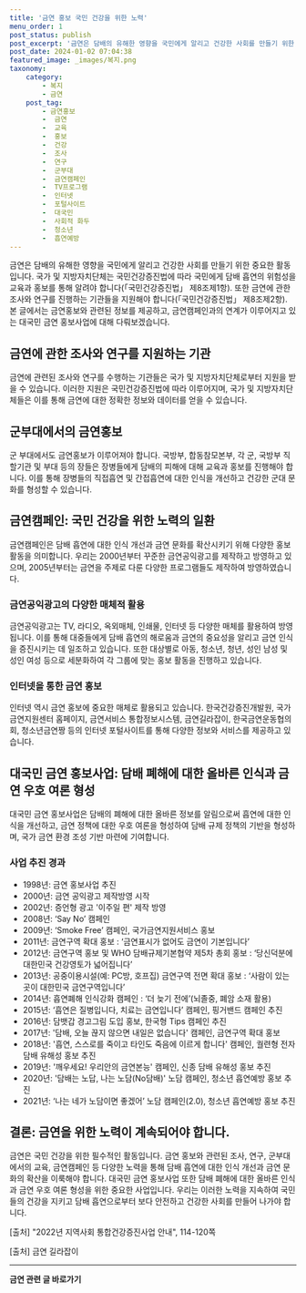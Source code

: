 ```yaml
---
title: '금연 홍보 국민 건강을 위한 노력'
menu_order: 1
post_status: publish
post_excerpt: '금연은 담배의 유해한 영향을 국민에게 알리고 건강한 사회를 만들기 위한 중요한 활동입니다. 국가 및 지방자치단체는 국민건강증진법에 따라 국민에게 담배 흡연의 위험성을 교육과 홍보를 통해 알려야 합니다  국민건강증진법  제8조제1항 . 또한 금연에 관한 조사와 연구를 진행하는 기관들을 지원해야 합니다  국민건강증진법  제8조제2항 . 본 글에서는 금연홍보와 관련된 정보를 제공하고, 금연캠페인과의 연계가 이루어지고 있는 대국민 금연 홍보사업에 대해 다뤄보겠습니다.'
post_date: 2024-01-02 07:04:38
featured_image: _images/복지.png
taxonomy:
    category:
        - 복지
        - 금연
    post_tag:
        - 금연홍보
        -  금연
        -  교육
        -  홍보
        -  건강
        -  조사
        -  연구
        -  군부대
        -  금연캠페인
        -  TV프로그램
        -  인터넷
        -  포털사이트
        -  대국민
        -  사회적 화두
        -  청소년
        -  흡연예방
---
```




금연은 담배의 유해한 영향을 국민에게 알리고 건강한 사회를 만들기 위한 중요한 활동입니다. 국가 및 지방자치단체는 국민건강증진법에 따라 국민에게 담배 흡연의 위험성을 교육과 홍보를 통해 알려야 합니다(「국민건강증진법」 제8조제1항). 또한 금연에 관한 조사와 연구를 진행하는 기관들을 지원해야 합니다(「국민건강증진법」 제8조제2항). 본 글에서는 금연홍보와 관련된 정보를 제공하고, 금연캠페인과의 연계가 이루어지고 있는 대국민 금연 홍보사업에 대해 다뤄보겠습니다.

## 금연에 관한 조사와 연구를 지원하는 기관

금연에 관련된 조사와 연구를 수행하는 기관들은 국가 및 지방자치단체로부터 지원을 받을 수 있습니다. 이러한 지원은 국민건강증진법에 따라 이루어지며, 국가 및 지방자치단체들은 이를 통해 금연에 대한 정확한 정보와 데이터를 얻을 수 있습니다.

## 군부대에서의 금연홍보

군 부대에서도 금연홍보가 이루어져야 합니다. 국방부, 합동참모본부, 각 군, 국방부 직할기관 및 부대 등의 장들은 장병들에게 담배의 피해에 대해 교육과 홍보를 진행해야 합니다. 이를 통해 장병들의 직접흡연 및 간접흡연에 대한 인식을 개선하고 건강한 군대 문화를 형성할 수 있습니다.

## 금연캠페인: 국민 건강을 위한 노력의 일환

금연캠페인은 담배 흡연에 대한 인식 개선과 금연 문화를 확산시키기 위해 다양한 홍보 활동을 의미합니다. 우리는 2000년부터 꾸준한 금연공익광고를 제작하고 방영하고 있으며, 2005년부터는 금연을 주제로 다룬 다양한 프로그램들도 제작하여 방영하였습니다.

### 금연공익광고의 다양한 매체적 활용

금연공익광고는 TV, 라디오, 옥외매체, 인쇄물, 인터넷 등 다양한 매체를 활용하여 방영됩니다. 이를 통해 대중들에게 담배 흡연의 해로움과 금연의 중요성을 알리고 금연 인식을 증진시키는 데 일조하고 있습니다. 또한 대상별로 아동, 청소년, 청년, 성인 남성 및 성인 여성 등으로 세분화하여 각 그룹에 맞는 홍보 활동을 진행하고 있습니다.

### 인터넷을 통한 금연 홍보

인터넷 역시 금연 홍보에 중요한 매체로 활용되고 있습니다. 한국건강증진개발원, 국가금연지원센터 홈페이지, 금연서비스 통합정보시스템, 금연길라잡이, 한국금연운동협의회, 청소년금연짱 등의 인터넷 포털사이트를 통해 다양한 정보와 서비스를 제공하고 있습니다.

## 대국민 금연 홍보사업: 담배 폐해에 대한 올바른 인식과 금연 우호 여론 형성

대국민 금연 홍보사업은 담배의 폐해에 대한 올바른 정보를 알림으로써 흡연에 대한 인식을 개선하고, 금연 정책에 대한 우호 여론을 형성하여 담배 규제 정책의 기반을 형성하며, 국가 금연 환경 조성 기반 마련에 기여합니다.

### 사업 추진 경과

- 1998년: 금연 홍보사업 추진
- 2000년: 금연 공익광고 제작방영 시작
- 2002년: 증언형 광고 '이주일 편' 제작 방영
- 2008년: ‘Say No’ 캠페인
- 2009년: ‘Smoke Free’ 캠페인, 국가금연지원서비스 홍보
- 2011년: 금연구역 확대 홍보 : ‘금연표시가 없어도 금연이 기본입니다’
- 2012년: 금연구역 홍보 및 WHO 담배규제기본협약 제5차 총회 홍보 : ‘당신덕분에 대한민국 건강영토가 넓어집니다’
- 2013년: 공중이용시설(예: PC방, 호프집) 금연구역 전면 확대 홍보 : ‘사람이 있는 곳이 대한민국 금연구역입니다’
- 2014년: 흡연폐해 인식강화 캠페인 : ‘더 늦기 전에’(뇌졸중, 폐암 소재 활용)
- 2015년: ‘흡연은 질병입니다, 치료는 금연입니다’ 캠페인, 핑거밴드 캠페인 추진
- 2016년: 담뱃갑 경고그림 도입 홍보, 한국형 Tips 캠페인 추진
- 2017년: '담배, 오늘 끊지 않으면 내일은 없습니다' 캠페인, 금연구역 확대 홍보
- 2018년: '흡연, 스스로를 죽이고 타인도 죽음에 이르게 합니다' 캠페인, 궐련형 전자 담배 유해성 홍보 추진
- 2019년: '깨우세요! 우리안의 금연본능' 캠페인, 신종 담배 유해성 홍보 추진
- 2020년: '담배는 노답, 나는 노담(No담배)' 노담 캠페인, 청소년 흡연예방 홍보 추진
- 2021년: ‘나는 네가 노담이면 좋겠어’ 노담 캠페인(2.0), 청소년 흡연예방 홍보 추진

## 결론: 금연을 위한 노력이 계속되어야 합니다.

금연은 국민 건강을 위한 필수적인 활동입니다. 금연 홍보와 관련된 조사, 연구, 군부대에서의 교육, 금연캠페인 등 다양한 노력을 통해 담배 흡연에 대한 인식 개선과 금연 문화의 확산을 이룩해야 합니다. 대국민 금연 홍보사업 또한 담배 폐해에 대한 올바른 인식과 금연 우호 여론 형성을 위한 중요한 사업입니다. 우리는 이러한 노력을 지속하여 국민들의 건강을 지키고 담배 흡연으로부터 보다 안전하고 건강한 사회를 만들어 나가야 합니다.

[출처] "2022년 지역사회 통합건강증진사업 안내", 114-120쪽

[출처] 금연 길라잡이


<!-- wp:separator -->
<hr class="wp-block-separator has-alpha-channel-opacity"/>
<!-- /wp:separator -->

<!-- wp:group {"backgroundColor":"base","layout":{"type":"constrained"}} -->
<div class="wp-block-group has-base-background-color has-background"><!-- wp:paragraph {"align":"center","fontSize":"medium"} -->
<p class="has-text-align-center has-large-font-size"><strong>금연 관련 글 바로가기</strong></p>
<!-- /wp:paragraph -->


<!-- wp:latest-posts
{"categories":[{"id":15153,"count":19,"description":"","link":"https://uknowlaw.com/category/%ea%b8%88%ec%97%b0/","name":"금연","slug":"금연","taxonomy":"category","parent":0,"meta":[],"_links":{"self":[{"href":"https://uknowlaw.com/wp-json/wp/v2/categories/15153"}],"collection":[{"href":"https://uknowlaw.com/wp-json/wp/v2/categories"}],"about":[{"href":"https://uknowlaw.com/wp-json/wp/v2/taxonomies/category"}],"wp:post_type":[{"href":"https://uknowlaw.com/wp-json/wp/v2/posts?categories=15153"}],"curies":[{"name":"wp","href":"https://api.w.org/{rel}","templated":true}]}}],"postsToShow":100,"excerptLength":28,"postLayout":"grid","columns":2,"featuredImageAlign":"left","featuredImageSizeSlug":"large","fontSize":"small"} /--></div>
<!-- /wp:group -->